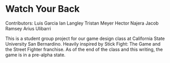 # Watch Your Back

Contributors:
Luis Garcia
Ian Langley
Tristan Meyer
Hector Najera
Jacob Ramsey
Arius Ulibarri

This is a student group project for our game design class at California State University San Bernardino.
Heavily inspired by Stick Fight: The Game and the Street Fighter franchise. As of the end of the class and this writing,
the game is in a pre-alpha state.
